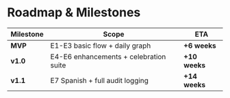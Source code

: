 # Roadmap & Milestones

| Milestone | Scope | ETA |
|-----------|-------|-----|
| **MVP** | E1-E3 basic flow + daily graph | **+6 weeks** |
| **v1.0** | E4-E6 enhancements + celebration suite | **+10 weeks** |
| **v1.1** | E7 Spanish + full audit logging | **+14 weeks** |
